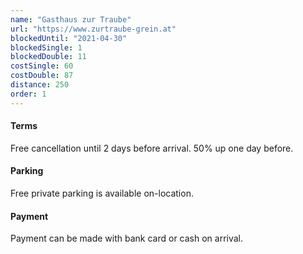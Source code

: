 ```yaml
---
name: "Gasthaus zur Traube"
url: "https://www.zurtraube-grein.at"
blockedUntil: "2021-04-30"
blockedSingle: 1
blockedDouble: 11
costSingle: 60
costDouble: 87
distance: 250
order: 1
---
```


#### Terms

Free cancellation until 2 days before arrival. 50% up one day before.

#### Parking

Free private parking is available on-location.

#### Payment

Payment can be made with bank card or cash on arrival.
